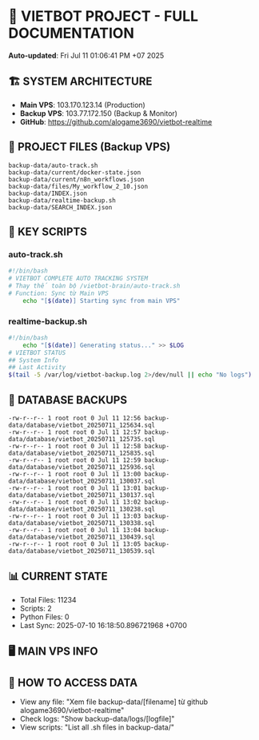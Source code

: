 # 🤖 VIETBOT PROJECT - FULL DOCUMENTATION
**Auto-updated**: Fri Jul 11 01:06:41 PM +07 2025

## 🏗️ SYSTEM ARCHITECTURE
- **Main VPS**: 103.170.123.14 (Production)
- **Backup VPS**: 103.77.172.150 (Backup & Monitor)
- **GitHub**: https://github.com/alogame3690/vietbot-realtime

## 📁 PROJECT FILES (Backup VPS)
```
backup-data/auto-track.sh
backup-data/current/docker-state.json
backup-data/current/n8n_workflows.json
backup-data/files/My_workflow_2_10.json
backup-data/INDEX.json
backup-data/realtime-backup.sh
backup-data/SEARCH_INDEX.json
```

## 🔧 KEY SCRIPTS
### auto-track.sh
```bash
#!/bin/bash
# VIETBOT COMPLETE AUTO TRACKING SYSTEM
# Thay thế toàn bộ /vietbot-brain/auto-track.sh
# Function: Sync từ Main VPS
    echo "[$(date)] Starting sync from main VPS"
```
### realtime-backup.sh
```bash
#!/bin/bash
    echo "[$(date)] Generating status..." >> $LOG
# VIETBOT STATUS
## System Info
## Last Activity
$(tail -5 /var/log/vietbot-backup.log 2>/dev/null || echo "No logs")
```

## 💾 DATABASE BACKUPS
```
-rw-r--r-- 1 root root 0 Jul 11 12:56 backup-data/database/vietbot_20250711_125634.sql
-rw-r--r-- 1 root root 0 Jul 11 12:57 backup-data/database/vietbot_20250711_125735.sql
-rw-r--r-- 1 root root 0 Jul 11 12:58 backup-data/database/vietbot_20250711_125835.sql
-rw-r--r-- 1 root root 0 Jul 11 12:59 backup-data/database/vietbot_20250711_125936.sql
-rw-r--r-- 1 root root 0 Jul 11 13:00 backup-data/database/vietbot_20250711_130037.sql
-rw-r--r-- 1 root root 0 Jul 11 13:01 backup-data/database/vietbot_20250711_130137.sql
-rw-r--r-- 1 root root 0 Jul 11 13:02 backup-data/database/vietbot_20250711_130238.sql
-rw-r--r-- 1 root root 0 Jul 11 13:03 backup-data/database/vietbot_20250711_130338.sql
-rw-r--r-- 1 root root 0 Jul 11 13:04 backup-data/database/vietbot_20250711_130439.sql
-rw-r--r-- 1 root root 0 Jul 11 13:05 backup-data/database/vietbot_20250711_130539.sql
```

## 📊 CURRENT STATE
- Total Files: 11234
- Scripts: 2
- Python Files: 0
- Last Sync: 2025-07-10 16:18:50.896721968 +0700

## 🖥️ MAIN VPS INFO


## 🚨 HOW TO ACCESS DATA
- View any file: "Xem file backup-data/[filename] từ github alogame3690/vietbot-realtime"
- Check logs: "Show backup-data/logs/[logfile]"
- View scripts: "List all .sh files in backup-data/"
